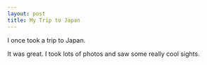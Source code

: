 ```yaml
---
layout: post
title: My Trip to Japan
---
```

I once took a trip to Japan.

It was great. I took lots of photos and saw some really cool sights.